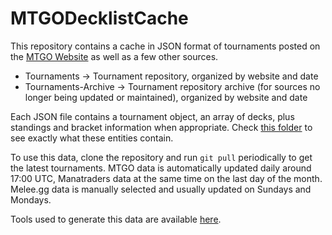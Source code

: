 # MTGODecklistCache
This repository contains a cache in JSON format of tournaments posted on the [MTGO Website](https://www.mtgo.com/en/mtgo/decklists) as well as a few other sources.

* Tournaments -> Tournament repository, organized by website and date
* Tournaments-Archive -> Tournament repository archive (for sources no longer being updated or maintained), organized by website and date

Each JSON file contains a tournament object, an array of decks, plus standings and bracket information when appropriate. Check [this folder](https://github.com/Badaro/MTGODecklistCache.Tools/tree/main/MTGODecklistCache.Updater.Model) to see exactly what these entities contain.

To use this data, clone the repository and run `git pull` periodically to get the latest tournaments. MTGO data is automatically updated daily around 17:00 UTC, Manatraders data at the same time on the last day of the month. Melee.gg data is manually selected and usually updated on Sundays and Mondays.

Tools used to generate this data are available [here](https://github.com/Badaro/MTGODecklistCache.Tools).